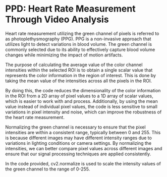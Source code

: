 # PPD: Heart Rate Measurement Through Video Analysis 

Heart rate measurement utilizing the green channel of pixels is referred to as photoplethysmography (PPG). PPG is a non-invasive approach that utilizes light to detect variations in blood volume. The green channel is commonly selected due to its ability to effectively capture blood volume changes while minimizing the impact of motion artifacts.



The purpose of calculating the average value of the color channel intensities within the selected ROI is to obtain a single scalar value that represents the color information in the region of interest. This is done by taking the mean value of the intensities across all the pixels in the ROI.

By doing this, the code reduces the dimensionality of the color information in the ROI from a 2D array of pixel values to a 1D array of scalar values, which is easier to work with and process. Additionally, by using the mean value instead of individual pixel values, the code is less sensitive to small variations in pixel intensity and noise, which can improve the robustness of the heart rate measurement.


Normalizing the green channel is necessary to ensure that the pixel intensities are within a consistent range, typically between 0 and 255. This is because different images may have different intensity ranges due to variations in lighting conditions or camera settings. By normalizing the intensities, we can better compare pixel values across different images and ensure that our signal processing techniques are applied consistently.

In the code provided, cv2.normalize is used to scale the intensity values of the green channel to the range of 0-255.
